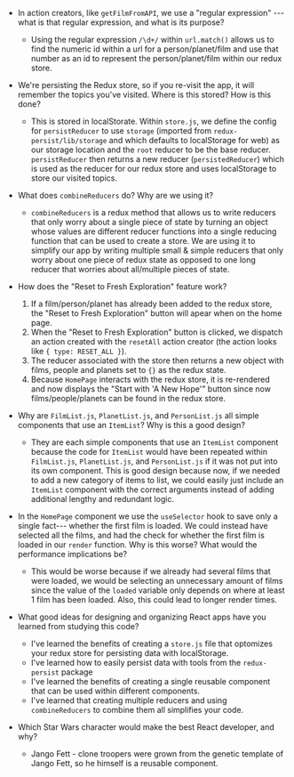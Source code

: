 - In action creators, like `getFilmFromAPI`, we use a "regular expression" ---
  what is that regular expression, and what is its purpose?
   - Using the regular expression `/\d+/` within `url.match()` allows us to find the numeric id within a url for a person/planet/film and use that number as an id to represent the person/planet/film within our redux store.
  
- We're persisting the Redux store, so if you re-visit the app, it will remember
  the topics you've visited. Where is this stored? How is this done?
    - This is stored in localStorate. Within `store.js`, we define the config for `persistReducer` to use `storage` (imported from `redux-persist/lib/storage` and which defaults to localStorage for web) as our storage location and the `root` reducer to be the base reducer. `persistReducer` then returns a new reducer (`persistedReducer`) which is used as the reducer for our redux store and uses localStorage to store our visited topics.
  
- What does `combineReducers` do? Why are we using it?
    -  `combineReducers` is a redux method that allows us to write reducers that only worry about a single piece of state by turning an object whose values are different reducer functions into a single reducing function that can be used to create a store. We are using it to simplify our app by writing multiple small & simple reducers that only worry about one piece of redux state as opposed to one long reducer that worries about all/multiple pieces of state.

- How does the "Reset to Fresh Exploration" feature work?
    1. If a film/person/planet has already been added to the redux store, the "Reset to Fresh Exploration" button will apear when on the home page.
    2. When the "Reset to Fresh Exploration" button is clicked, we dispatch an action created with the `resetAll` action creator (the action looks like `{ type: RESET_ALL }`).
    3. The reducer associated with the store then returns a new object with films, people and planets set to `{}` as the redux state.
    4. Because `HomePage` interacts with the redux store, it is re-rendered and now displays the "Start with 'A New Hope'" button since now films/people/planets can be found in the redux store.

- Why are `FilmList.js`, `PlanetList.js`, and 
  `PersonList.js` all simple components that use an `ItemList`?
  Why is this a good design?
    - They are each simple components that use an `ItemList` component because the code for `ItemList` would have been repeated within `FilmList.js`, `PlanetList.js`, and 
  `PersonList.js` if it was not put into its own component. This is good design because now, if we needed to add a new category of items to list, we could easily just include an `ItemList` component with the correct arguments instead of adding additional lengthy and redundant logic.

- In the `HomePage` component we use the `useSelector` hook to save only a single fact---
  whether the first film is loaded. We could instead have selected all the
  films, and had the check for whether the first film is loaded in our
  `render` function. Why is this worse? What would the performance implications
  be?
    - This would be worse because if we already had several films that were loaded, we would be selecting an unnecessary amount of films since the value of the `loaded` variable only depends on where at least 1 film has been loaded. Also, this could lead to longer render times.

- What good ideas for designing and organizing React apps have you learned from
  studying this code?
    - I've learned the benefits of creating a `store.js` file that optomizes your redux store for persisting data with localStorage.
    - I've learned how to easily persist data with tools from the `redux-persist` package
    - I've learned the benefits of creating a single reusable component that can be used within different components.
    - I've learned that creating multiple reducers and using `combineReducers` to combine them all simplifies your code.
  
- Which Star Wars character would make the best React developer, and why?
    - Jango Fett - clone troopers were grown from the genetic template of Jango Fett, so he himself is a reusable component.

